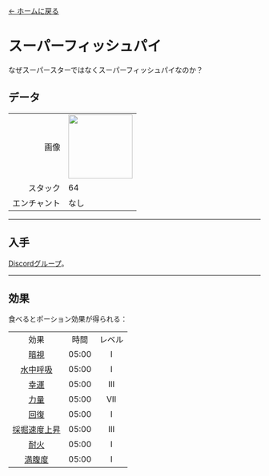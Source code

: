 [← ホームに戻る](../)
# スーパーフィッシュパイ
なぜスーパースターではなくスーパーフィッシュパイなのか？

## データ
<table>
    <tr><td align="end">画像</td><td><img src="https://i.imgur.com/FKdV3M1.gif" width="128"/></td></tr>
    <tr><td align="end">スタック</td><td>64</td></tr>
    <tr><td align="end">エンチャント</td><td>なし</td></tr>
</table>

---

## 入手
[Discordグループ](../feature/discord_server.md)。

---

## 効果
食べるとポーション効果が得られる：  

<table>
    <tr><td align="center">効果</td><td align="center">時間</td><td align="center">レベル</td></tr>
    <tr><td align="center"><a href="https://minecraft.fandom.com/ja/wiki/夜視">暗視</a></td><td align="center">05:00</td><td align="center">I</td></tr>
    <tr><td align="center"><a href="https://minecraft.fandom.com/ja/wiki/水中呼吸">水中呼吸</a></td><td align="center">05:00</td><td align="center">I</td></tr>
    <tr><td align="center"><a href="https://minecraft.fandom.com/ja/wiki/幸運">幸運</a></td><td align="center">05:00</td><td align="center">III</td></tr>
    <tr><td align="center"><a href="https://minecraft.fandom.com/ja/wiki/力量">力量</a></td><td align="center">05:00</td><td align="center">VII</td></tr>
    <tr><td align="center"><a href="https://minecraft.fandom.com/ja/wiki/回復">回復</a></td><td align="center">05:00</td><td align="center">I</td></tr>
    <tr><td align="center"><a href="https://minecraft.fandom.com/ja/wiki/採掘速度上昇">採掘速度上昇</a></td><td align="center">05:00</td><td align="center">III</td></tr>
    <tr><td align="center"><a href="https://minecraft.fandom.com/ja/wiki/耐火">耐火</a></td><td align="center">05:00</td><td align="center">I</td></tr>
    <tr><td align="center"><a href="https://minecraft.fandom.com/ja/wiki/満腹度">満腹度</a></td><td align="center">05:00</td><td align="center">I</td></tr>
</table>
